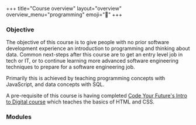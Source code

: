 +++
title="Course overview"
layout="overview"
overview_menu="programming"
emoji="🦉"
+++

### Objective

The objective of this course is to give people with no prior software development experience an introduction to programming and thinking about data. Common next-steps after this course are to get an entry level job in tech or IT, or to continue learning more advanced software engineering techniques to prepare for a software engineering job.

Primarily this is achieved by teaching programming concepts with JavaScript, and data concepts with SQL.

A pre-requisite of this course is having completed [Code Your Future's Intro to Digital course](https://codeyourfuture.io/itc/) which teaches the basics of HTML and CSS.

### Modules
